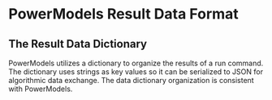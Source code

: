 # PowerModels Result Data Format

## The Result Data Dictionary

PowerModels utilizes a dictionary to organize the results of a run command. The dictionary uses strings as key values so it can be serialized to JSON for algorithmic data exchange.
The data dictionary organization is  consistent with  PowerModels.
